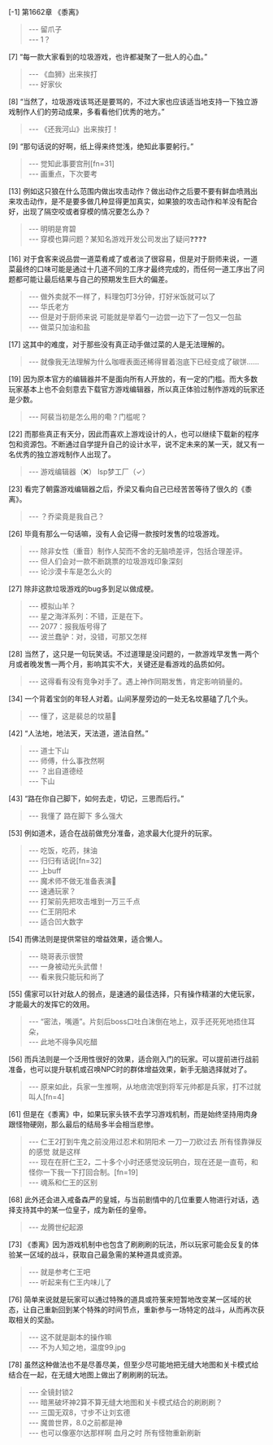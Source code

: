 
[-1] 第1662章 《黍离》
>--- 留爪子<br>
>--- 1？<br>

[7] “每一款大家看到的垃圾游戏，也许都凝聚了一批人的心血。”
>--- 《血狮》出来挨打<br>
>--- 好家伙<br>

[8] “当然了，垃圾游戏该骂还是要骂的，不过大家也应该适当地支持一下独立游戏制作人们的劳动成果，多看看他们优秀的地方。”
>--- 《还我河山》出来挨打！<br>

[9] “那句话说的好啊，纸上得来终觉浅，绝知此事要躬行。”
>--- 觉知此事要宫刑[fn=31]<br>
>--- 画重点，下次要考<br>

[13] 例如这只狼在什么范围内做出攻击动作？做出动作之后要不要有鲜血喷溅出来攻击动作，是不是要多做几种显得更加真实，如果狼的攻击动作和羊没有配合好，出现了隔空咬或者穿模的情况要怎么办？
>--- 明明是育碧<br>
>--- 穿模也算问题？某知名游戏开发公司发出了疑问❓❓❓❓<br>

[16] 对于食客来说品尝一道菜肴咸了或者淡了很容易，但是对于厨师来说，一道菜最终的口味可能是通过十几道不同的工序才最终完成的，而任何一道工序出了问题都可能让最后结果与自己的预期发生巨大的偏差。
>--- 做外卖就不一样了，料理包叮3分钟，打好米饭就可以了<br>
>--- 华氏老方<br>
>--- 但是对于厨师来说  可能就是举着勺一边尝一边下了一包又一包盐<br>
>--- 做菜只加油和盐<br>

[17] 这其中的难度，对于那些没有真正动手做过菜的人是无法理解的。
>--- 就像我无法理解为什么咖喱表面还稀得冒着泡底下已经变成了碳饼……<br>

[19] 因为原本官方的编辑器并不是面向所有人开放的，有一定的门槛。而大多数玩家基本上也不会刻意去下载官方游戏编辑器，所以真正体验过制作游戏的玩家还是少数。
>--- 阿裴当初是怎么用的嘞？门槛呢？<br>

[22] 而那些真正有天分，因此而喜欢上游戏设计的人，也可以继续下载新的程序包和资源包。不断通过自学提升自己的设计水平，说不定未来的某一天，就又有一名优秀的独立游戏制作人出现了。
>--- 游戏编辑器（❌）
lsp梦工厂（✓）<br>

[23] 看完了朝露游戏编辑器之后，乔梁又看向自己已经苦苦等待了很久的《黍离》。
>--- ？乔梁竟是我自己？<br>

[26] 毕竟有那么一句话嘛，没有人会记得一款按时发售的垃圾游戏。
>--- 除非女性（重音）制作人契而不舍的无脑喷差评，包括合理差评。<br>
>--- 但人们会对一款不断跳票的垃圾游戏印象深刻<br>
>--- 论沙漠卡车是怎么火的<br>

[27] 除非这款垃圾游戏的bug多到足以做成梗。
>--- 模拟山羊？<br>
>--- 星之海洋系列：不错，正是在下。<br>
>--- 2077：报我版号得了<br>
>--- 波兰蠢驴：对，没错，可那又怎样<br>

[28] 当然了，这只是一句玩笑话。不过道理是没问题的，一款游戏早发售一两个月或者晚发售一两个月，影响其实不大，关键还是看游戏的品质如何。
>--- 这得看有没有竞争对手了。遇上神作同期发售，肯定影响销量的。<br>

[34] 一个背着宝剑的年轻人对着。山间茅屋旁边的一处无名坟墓磕了几个头。
>--- 懂了，这是裴总的坟墓🐶<br>

[42] “人法地，地法天，天法道，道法自然。”
>--- 道士下山<br>
>--- 师傅，什么事孜然啊<br>
>--- ？出自道德经<br>
>--- 下山<br>

[43] “路在你自己脚下，如何去走，切记，三思而后行。”
>--- 我懂了
路在脚下
多么强大<br>

[53] 例如道术，适合在战前做充分准备，追求最大化提升的玩家。
>--- 吃饭，吃药，抹油<br>
>--- 归归有话说[fn=32]<br>
>--- 上buff<br>
>--- 魔术师不做无准备表演🐶<br>
>--- 速通玩家？<br>
>--- 打架前先把攻击堆到一万三千点<br>
>--- 仁王阴阳术<br>
>--- 适合凹大数字<br>

[54] 而佛法则是提供常驻的增益效果，适合懒人。
>--- 晓哥表示很赞<br>
>--- 一身被动光头武僧！<br>
>--- 看来我只能玩和尚了<br>

[55] 儒家可以针对敌人的弱点，是速通的最佳选择，只有操作精湛的大佬玩家，才能最大的发挥它的效用。
>--- “密法，嘴遁”。片刻后boss口吐白沫倒在地上，双手还死死地捂住耳朵，<br>
>--- 此地不得争风吃醋<br>

[56] 而兵法则是一个泛用性很好的效果，适合刚入门的玩家。可以提前进行战前准备，也可以提升联机或召唤NPC时的群体增益效果，新手无脑选择就对了。
>--- 原来如此，兵家一生推啊，从地痞流氓到将军元帅都是兵家，打不过就叫人[fn=4]<br>

[61] 但是在《黍离》中，如果玩家头铁不去学习游戏机制，而是始终坚持用肉身跟怪物硬刚，那么最后的结局多半会相当悲惨。
>--- 仁王2打到牛鬼之前没用过忍术和阴阳术 一刀一刀砍过去 所有怪靠弹反的感觉 就是这样<br>
>--- 现在在肝仁王2，二十多个小时还感觉没玩明白，现在还是一直苟，和怪你一下我一下打回合制。[fn=19]<br>
>--- 魂系和仁王的区别<br>

[68] 此外还会进入戒备森严的皇城，与当前剧情中的几位重要人物进行对话，选择支持其中的某一位皇子，成为新任的皇帝。
>--- 龙腾世纪起源<br>

[73] 《黍离》因为游戏机制中也包含了刷刷刷的玩法，所以玩家可能会反复的体验某一区域的战斗，获取自己最急需的某种道具或资源。
>--- 就是参考仁王吧<br>
>--- 听起来有仁王内味儿了<br>

[76] 简单来说就是玩家可以通过特殊的道具或符箓来短暂地改变某一区域的状态，让自己重新回到某个特殊的时间节点，重新参与一场特定的战斗，从而再次获取相关的奖励。
>--- 这不就是副本的操作嘛<br>
>--- 不为人知之地，温度99.jpg<br>

[78] 虽然这种做法也不是尽善尽美，但至少尽可能地把无缝大地图和关卡模式给结合在一起，在无缝大地图上做出了刷刷刷的玩法。
>--- 全镜封锁2<br>
>--- 暗黑破坏神2算不算无缝大地图和关卡模式结合的刷刷刷？<br>
>--- 三国无双8，寸步不让刘玄德<br>
>--- 魔兽世界，8.0之前都是神<br>
>--- 也可以像塞尔达那样啊 血月之时 所有怪物重新刷新<br>
